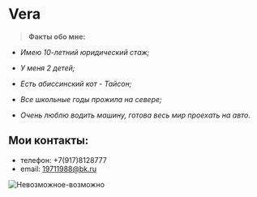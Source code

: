# Vera 


> **Факты обо мне:**

- _Имею 10-летний юридический стаж;_

- _У меня 2 детей;_

- _Есть абиссинский кот - Тайсон;_

- _Все школьные годы прожила на севере;_

- _Очень люблю водить машину, готова весь мир проехать на авто._

## Мои контакты: 
- телефон: +7(917)8128777
- email: 19711988@bk.ru

![Невозможное-возможно](../%D0%98%D0%B7%D0%BE%D0%B1%D1%80%D0%B0%D0%B6%D0%B5%D0%BD%D0%B8%D0%B5%20127.jpg)